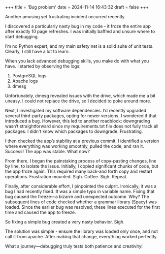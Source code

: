 +++
title = 'Bug problem'
date = 2024-11-14 16:43:32
draft = false
+++

Another amusing yet frustrating incident occurred recently.

I discovered a particularly nasty bug in my code - it froze the entire app after exactly 10 page refreshes. I was initially baffled and unsure where to start debugging.

I’m no Python expert, and my main safety net is a solid suite of unit tests. Clearly, I still have a lot to learn.

When you lack advanced debugging skills, you make do with what you have. I started by observing the logs:

1. PostgreSQL logs
1. Apache logs
1. dmesg

Unfortunately, dmesg revealed issues with the drive, which made me a bit uneasy. I could not replace the drive, so I decided to poke around more.

Next, I investigated my software dependencies. I’d recently upgraded several third-party packages, opting for newer versions. I wondered if that introduced a bug. However, this led to another roadblock: downgrading wasn’t straightforward since my requirements.txt file does not fully track all packages. I didn't know which packages to downgrade. Frustrating.

I then checked the app’s stability at a previous commit. I identified a version where everything was working smoothly, pulled the code, and ran it. Success! The app was stable. What now?

From there, I began the painstaking process of copy-pasting changes, line by line, to isolate the issue. Initially, I copied significant chunks of code, but the app froze again. This required many back-and forth copy and restart operations. Frustration mounted. Sigh. Coffee. Sigh. Repeat.

Finally, after considerable effort, I pinpointed the culprit. Ironically, it was a bug I had recently fixed. It was a simple typo in variable name. Fixing that bug caused the freeze—a bizarre and unexpected outcome. Why? The subsequent lines of code checked whether a grammar library (Spacy) was loaded. Since the earlier bug was resolved, these lines executed for the first time and caused the app to freeze.

So fixing a simple bug created a very nasty behavior. Sigh.

The solution was simple - ensure the library was loaded only once, and not call it from apache. After making that change, everything worked perfectly.

What a journey—debugging truly tests both patience and creativity!
